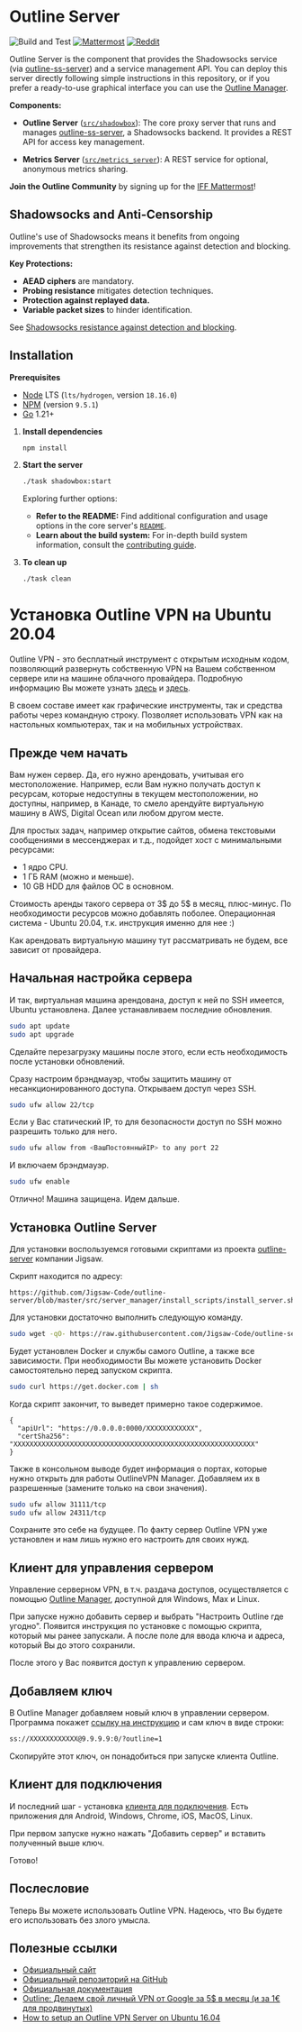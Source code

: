 # Outline Server

![Build and Test](https://github.com/Jigsaw-Code/outline-server/actions/workflows/build_and_test_debug.yml/badge.svg?branch=master) [![Mattermost](https://badgen.net/badge/Mattermost/Outline%20Community/blue)](https://community.internetfreedomfestival.org/community/channels/outline-community) [![Reddit](https://badgen.net/badge/Reddit/r%2Foutlinevpn/orange)](https://www.reddit.com/r/outlinevpn/)

Outline Server is the component that provides the Shadowsocks service (via [outline-ss-server](https://github.com/Jigsaw-Code/outline-ss-server/)) and a service management API. You can deploy this server directly following simple instructions in this repository, or if you prefer a ready-to-use graphical interface you can use the [Outline Manager](https://github.com/Jigsaw-Code/outline-apps/).

**Components:**

- **Outline Server** ([`src/shadowbox`](src/shadowbox)): The core proxy server that runs and manages [outline-ss-server](https://github.com/Jigsaw-Code/outline-ss-server/), a Shadowsocks backend. It provides a REST API for access key management.

- **Metrics Server** ([`src/metrics_server`](src/metrics_server)): A REST service for optional, anonymous metrics sharing.

**Join the Outline Community** by signing up for the [IFF Mattermost](https://wiki.digitalrights.community/index.php?title=IFF_Mattermost)!

## Shadowsocks and Anti-Censorship

Outline's use of Shadowsocks means it benefits from ongoing improvements that strengthen its resistance against detection and blocking.

**Key Protections:**

- **AEAD ciphers** are mandatory.
- **Probing resistance** mitigates detection techniques.
- **Protection against replayed data.**
- **Variable packet sizes** to hinder identification.

See [Shadowsocks resistance against detection and blocking](docs/shadowsocks.md).

## Installation

**Prerequisites**

- [Node](https://nodejs.org/en/download/) LTS (`lts/hydrogen`, version `18.16.0`)
- [NPM](https://docs.npmjs.com/downloading-and-installing-node-js-and-npm) (version `9.5.1`)
- [Go](https://go.dev/dl/) 1.21+

1. **Install dependencies**

   ```sh
   npm install
   ```

1. **Start the server**

   ```sh
   ./task shadowbox:start
   ```

   Exploring further options:

   - **Refer to the README:** Find additional configuration and usage options in the core server's [`README`](src/shadowbox/README.md).
   - **Learn about the build system:** For in-depth build system information, consult the [contributing guide](CONTRIBUTING.md).

1. **To clean up**

   ```sh
   ./task clean
   ```

# Установка Outline VPN на Ubuntu 20.04

Outline VPN - это бесплатный инструмент с открытым исходным кодом, позволяющий развернуть собственную VPN на Вашем собственном сервере или на машине облачного провайдера. Подробную информацию Вы можете узнать [здесь](https://getoutline.org/ru/) и [здесь](https://en.wikipedia.org/wiki/Outline_VPN).

В своем составе имеет как графические инструменты, так и средства работы через командную строку. Позволяет использовать VPN как на настольных компьютерах, так и на мобильных устройствах.

## Прежде чем начать

Вам нужен сервер. Да, его нужно арендовать, учитывая его местоположение. Например, если Вам нужно получать доступ к ресурсам, которые недоступны в текущем местоположении, но доступны, например, в Канаде, то смело арендуйте виртуальную машину в AWS, Digital Ocean или любом другом месте.

Для простых задач, например открытие сайтов, обмена текстовыми сообщениями в мессенджерах и т.д., подойдет хост с минимальными ресурсами:

* 1 ядро CPU.
* 1 ГБ RAM (можно и меньше).
* 10 GB HDD для файлов ОС в основном.

Стоимость аренды такого сервера от 3$ до 5$ в месяц, плюс-минус. По необходимости ресурсов можно добавлять поболее. Операционная система - Ubuntu 20.04, т.к. инструкция именно для нее :)

Как арендовать виртуальную машину тут рассматривать не будем, все зависит от провайдера.

## Начальная настройка сервера

И так, виртуальная машина арендована, доступ к ней по SSH имеется, Ubuntu установлена. Далее устанавливаем последние обновления.

```bash
sudo apt update
sudo apt upgrade
```

Сделайте перезагрузку машины после этого, если есть необходимость после установки обновлений.

Сразу настроим брэндмауэр, чтобы защитить машину от несанкционированного доступа. Открываем доступ через SSH.

```bash
sudo ufw allow 22/tcp
```

Если у Вас статический IP, то для безопасности доступ по SSH можно разрешить только для него.

```bash
sudo ufw allow from <ВашПостоянныйIP> to any port 22
```

И включаем брэндмауэр.

```bash
sudo ufw enable
```

Отлично! Машина защищена. Идем дальше.

## Установка Outline Server

Для установки воспользуемся готовыми скриптами из проекта [outline-server](https://github.com/Jigsaw-Code/outline-server) компании Jigsaw.

Скрипт находится по адресу:

```
https://github.com/Jigsaw-Code/outline-server/blob/master/src/server_manager/install_scripts/install_server.sh
```

Для установки достаточно выполнить следующую команду.

```bash
sudo wget -qO- https://raw.githubusercontent.com/Jigsaw-Code/outline-server/master/src/server_manager/install_scripts/install_server.sh | bash
```

Будет установлен Docker и службы самого Outline, а также все зависимости. При необходимости Вы можете установить Docker самостоятельно перед запуском скрипта.

```bash
sudo curl https://get.docker.com | sh
```

Когда скрипт закончит, то выведет примерно такое содержимое.

```
{ 
  "apiUrl": "https://0.0.0.0:0000/XXXXXXXXXXXX", 
  "certSha256": "XXXXXXXXXXXXXXXXXXXXXXXXXXXXXXXXXXXXXXXXXXXXXXXXXXXXXXXXXXXX" 
}
```

Также в консольном выводе будет информация о портах, которые нужно открыть для работы OutlineVPN Manager. Добавляем их в разрешенные (замените только на свои значения).

```bash
sudo ufw allow 31111/tcp
sudo ufw allow 24311/tcp
```

Сохраните это себе на будущее. По факту сервер Outline VPN уже установлен и нам лишь нужно его настроить для своих нужд.

## Клиент для управления сервером

Управление серверном VPN, в т.ч. раздача доступов, осуществляется с помощью [Outline Manager](https://getoutline.org/ru/get-started/#step-1), доступной для Windows, Max и Linux.

При запуске нужно добавить сервер и выбрать "Настроить Outline где угодно". Появится инструкция по установке с помощью скрипта, который мы ранее запускали. А после поле для ввода ключа и адреса, который Вы до этого сохранили.

После этого у Вас появится доступ к управлению сервером.

## Добавляем ключ

В Outline Manager добавляем новый ключ в управлении сервером. Программа покажет [ссылку на инструкцию](https://github.com/Jigsaw-Code/outline-client/blob/master/docs/invitation-instructions.md) и сам ключ в виде строки:

```bash
ss://XXXXXXXXXXXX@9.9.9.9:0/?outline=1
```
Скопируйте этот ключ, он понадобиться при запуске клиента Outline.

## Клиент для подключения

И последний шаг - установка [клиента для подключения](https://getoutline.org/ru/get-started/#step-3). Есть приложения для Android, Windows, Chrome, iOS, MacOS, Linux.

При первом запуске нужно нажать "Добавить сервер" и вставить полученный выше ключ.

Готово!

## Послесловие

Теперь Вы можете использовать Outline VPN. Надеюсь, что Вы будете его использовать без злого умысла.

## Полезные ссылки

* [Официальный сайт](https://getoutline.org/ru/how-it-works/)
* [Официальный репозиторий на GitHub](https://github.com/outline/outline)
* [Официальная документация](https://app.getoutline.com/share/770a97da-13e5-401e-9f8a-37949c19f97e/doc/hosting-outline-nipGaCRBDu)
* [Outline: Делаем свой личный VPN от Google за 5$ в месяц (и за 1€ для продвинутых)](https://habr.com/ru/post/358828/)
* [How to setup an Outline VPN Server on Ubuntu 16.04](https://gist.github.com/okeehou/275bb83601be346921622e05f13cba70)